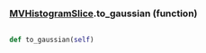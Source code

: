 ### [MVHistogramSlice](MVHistogramSlice.md).to_gaussian (function)


```py

def to_gaussian(self)

```



        

